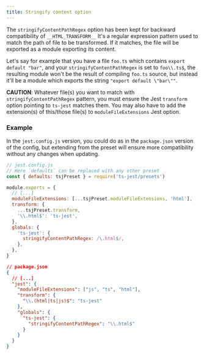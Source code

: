 ```yaml
---
title: Stringify content option
---
```


The `stringifyContentPathRegex` option has been kept for backward compatibility of `__HTML_TRANSFORM__`
It's a regular expression pattern used to match the path of file to be transformed.
If it matches, the file will be exported as a module exporting its content.

Let's say for example that you have a file `foo.ts` which contains `export default "bar"`, and your `stringifyContentPathRegex` is set to `foo\\.ts$`, the resulting module won't be the result of compiling `foo.ts` source, but instead it'll be a module which exports the string `"export default \"bar\""`.

**CAUTION**: Whatever file(s) you want to match with `stringifyContentPathRegex` pattern, you must ensure the Jest `transform` option pointing to `ts-jest` matches them. You may also have to add the extension(s) of this/those file(s) to `moduleFileExtensions` Jest option.

### Example

In the `jest.config.js` version, you could do as in the `package.json` version of the config, but extending from the preset will ensure more compatibility without any changes when updating.

```js
// jest.config.js
// Here `defaults` can be replaced with any other preset
const { defaults: tsjPreset } = require('ts-jest/presets')

module.exports = {
  // [...]
  moduleFileExtensions: [...tsjPreset.moduleFileExtensions, 'html'],
  transform: {
    ...tsjPreset.transform,
    '\\.html$': 'ts-jest',
  },
  globals: {
    'ts-jest': {
      stringifyContentPathRegex: /\.html$/,
    },
  },
}
```

```json
// package.json
{
  // [...]
  "jest": {
    "moduleFileExtensions": ["js", "ts", "html"],
    "transform": {
      "\\.(html|ts|js)$": "ts-jest"
    },
    "globals": {
      "ts-jest": {
        "stringifyContentPathRegex": "\\.html$"
      }
    }
  }
}
```
